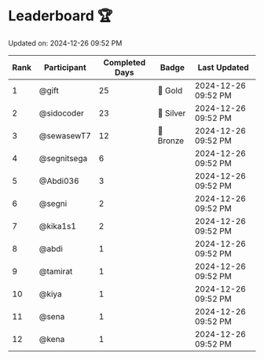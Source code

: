 # Leaderboard 🏆

Updated on: 2024-12-26 09:52 PM

| Rank | Participant       | Completed Days | Badge      | Last Updated         |
|------|-------------------|----------------|------------|----------------------|
| 1    | @gift             | 25             | 🏅 Gold     | 2024-12-26 09:52 PM |
| 2    | @sidocoder        | 23             | 🥈 Silver   | 2024-12-26 09:52 PM |
| 3    | @sewasewT7        | 12             | 🥉 Bronze   | 2024-12-26 09:52 PM |
| 4    | @segnitsega       | 6              |            | 2024-12-26 09:52 PM |
| 5    | @Abdi036          | 3              |            | 2024-12-26 09:52 PM |
| 6    | @segni            | 2              |            | 2024-12-26 09:52 PM |
| 7    | @kika1s1          | 2              |            | 2024-12-26 09:52 PM |
| 8    | @abdi             | 1              |            | 2024-12-26 09:52 PM |
| 9    | @tamirat          | 1              |            | 2024-12-26 09:52 PM |
| 10   | @kiya             | 1              |            | 2024-12-26 09:52 PM |
| 11   | @sena             | 1              |            | 2024-12-26 09:52 PM |
| 12   | @kena             | 1              |            | 2024-12-26 09:52 PM |
